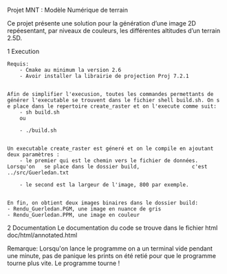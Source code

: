 Projet MNT : Modèle Numérique de terrain



Ce projet présente une solution pour la génération d’une image 2D repéesentant, par niveaux de couleurs, les différentes altitudes d’un terrain 2.5D.


1 Execution

	Requis: 
		- Cmake au minimum la version 2.6
		- Avoir installer la librairie de projection Proj 7.2.1


	Afin de simplifier l'execusion, toutes les commandes permettants de 		générer l'executable se trouvent dans le fichier shell build.sh. On s	e place dans le repertoire create_raster et on l'execute comme suit: 
		- sh build.sh 
		ou 

		- ./build.sh


	Un executable create_raster est géneré et on le compile en ajoutant 		deux paramètres : 
		- le premier qui est le chemin vers le fichier de données. 			Lorsqu'on 	se place dans le dossier build,      			c'est ../src/Guerledan.txt

		- le second est la largeur de l'image, 800 par exemple. 


	En fin, on obtient deux images binaires dans le dossier build:
	- Rendu_Guerledan.PGM, une image en nuance de gris 
	- Rendu_Guerledan.PPM, une image en couleur 


2 Documentation
	Le documentation du code se trouve dans le fichier html              		doc/html/annotated.html


Remarque: 
	Lorsqu'on lance le programme on a un terminal vide pendant une 		minute, pas de panique les prints on été retié pour que le programme 	tourne plus vite. Le programme tourne !
